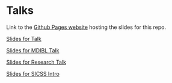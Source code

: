 # Talks

Link to the [Github Pages website](https://laurielbaker.github.io/coa-talk-computational-ecology/) hosting the slides for this repo.

[Slides for Talk](slides/computational_ecology.html)

[Slides for MDIBL Talk](slides/data_science_panel.html)

[Slides for Research Talk](slides/data_science_ecology.html)

[Slides for SICSS Intro](slides/sicss_intro_slide.html)